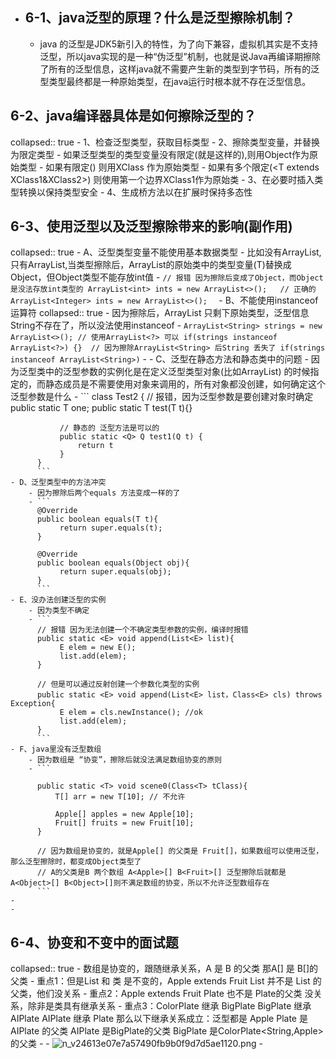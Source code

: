- ## 6-1、java泛型的原理？什么是泛型擦除机制？
	- java 的泛型是JDK5新引入的特性，为了向下兼容，虚拟机其实是不支持泛型，所以java实现的是一种“伪泛型”机制，也就是说Java再编译期擦除了所有的泛型信息，这样java就不需要产生新的类型到字节码，所有的泛型类型最终都是一种原始类型，在java运行时根本就不存在泛型信息。
## 6-2、java编译器具体是如何擦除泛型的？
collapsed:: true
	- 1、检查泛型类型，获取目标类型
	- 2、擦除类型变量，并替换为限定类型
		- 如果泛型类型的类型变量没有限定(就是这样的<T>),则用Object作为原始类型
		- 如果有限定(<T extends XClass>) 则用XClass 作为原始类型
		- 如果有多个限定(<T extends XClass1&XClass2>) 则使用第一个边界XClass1作为原始类
	- 3、在必要时插入类型转换以保持类型安全
	- 4、生成桥方法以在扩展时保持多态性
## 6-3、使用泛型以及泛型擦除带来的影响(副作用)
collapsed:: true
	- A、泛型类型变量不能使用基本数据类型
		- 比如没有ArrayList<int>,只有ArrayList<Integer>,当类型擦除后，ArrayList的原始类中的类型变量(T)替换成Object，但Object类型不能存放int值
		- ```
		  // 报错 因为擦除后变成了Object，而Object是没法存放int类型的
		  ArrayList<int> ints = new ArrayList<>();  
		  // 正确的
		  ArrayList<Integer> ints = new ArrayList<>();  
		  ```
	- B、不能使用instanceof 运算符
	  collapsed:: true
		- 因为擦除后，ArrayList<String> 只剩下原始类型，泛型信息String不存在了，所以没法使用instanceof
			- ```
			  ArrayList<String> strings = new ArrayList<>();
			  // 使用ArrayList<?> 可以
			  if(strings instanceof ArrayList<?>) {} 
			  // 因为擦除ArrayList<String> 后String 丢失了
			  if(strings instanceof ArrayList<String>)
			  ```
		-
	- C、泛型在静态方法和静态类中的问题
		- 因为泛型类中的泛型参数的实例化是在定义泛型类型对象(比如ArrayList<Integer>) 的时候指定的，而静态成员是不需要使用对象来调用的，所有对象都没创建，如何确定这个泛型参数是什么
		- ```
		  class Test2<T> {
		       // 报错，因为泛型参数是要创建对象时确定
		       public static T one;
		       public static T test(T t){}
		  
		  
		       // 静态的 泛型方法是可以的
		       public static <Q> Q test1(Q t) {
		           return t
		       }
		  }
		  ```
	- D、泛型类型中的方法冲突
		- 因为擦除后两个equals 方法变成一样的了
		- ```
		  @Override
		  public boolean equals(T t){
		       return super.equals(t);
		  }
		  
		  @Override
		  public boolean equals(Object obj){
		       return super.equals(obj);
		  }
		  ```
	- E、没办法创建泛型的实例
		- 因为类型不确定
		- ```
		  // 报错 因为无法创建一个不确定类型参数的实例，编译时报错
		  public static <E> void append(List<E> list){
		       E elem = new E(); 
		       list.add(elem);
		  }
		  
		  // 但是可以通过反射创建一个参数化类型的实例
		  public static <E> void append(List<E> list，Class<E> cls) throws Exception{
		       E elem = cls.newInstance(); //ok 
		       list.add(elem);
		  }
		  ```
	- F、java里没有泛型数组
		- 因为数组是 “协变”，擦除后就没法满足数组协变的原则
		- ```
		  
		  public static <T> void scene0(Class<T> tClass){
		      T[] arr = new T[10]; // 不允许
		      
		      Apple[] apples = new Apple[10];
		      Fruit[] fruits = new Fruit[10];
		  }
		  
		  // 因为数组是协变的，就是Apple[] 的父类是 Fruit[]，如果数组可以使用泛型，那么泛型擦除时，都变成Object类型了
		  // A的父类是B 两个数组 A<Apple>[] B<Fruit>[] 泛型擦除后就都是A<Object>[] B<Object>[]则不满足数组的协变，所以不允许泛型数组存在
		  ```
	-
	-
## 6-4、协变和不变中的面试题
collapsed:: true
	- 数组是协变的，跟随继承关系，A 是 B 的父类  那A[]  是 B[]的父类
	- 重点1：但是List  和 类 是不变的，Apple extends Fruit   List<Fruit>  并不是 List<Apple> 的父类，他们没关系
	- 重点2：Apple extends Fruit    Plate<Fruit>   也不是  Plate<Apple>的父类   没关系，除非是类具有继承关系
	- 重点3：ColorPlate 继承 BigPlate      BigPlate 继承 AIPlate     AIPlate  继承 Plate 那么以下继承关系成立：泛型都是 Apple       Plate<Apple> 是 AIPlate<Apple> 的父类       AIPlate<Apple> 是BigPlate<Apple>的父类  BigPlate<Apple> 是ColorPlate<String,Apple>的父类
	-
	- ![n_v24613e07e7a57490fb9b0f9d7d5ae1120.png](../assets/n_v24613e07e7a57490fb9b0f9d7d5ae1120_1644482987235_0.png)
	- ```
	  ```